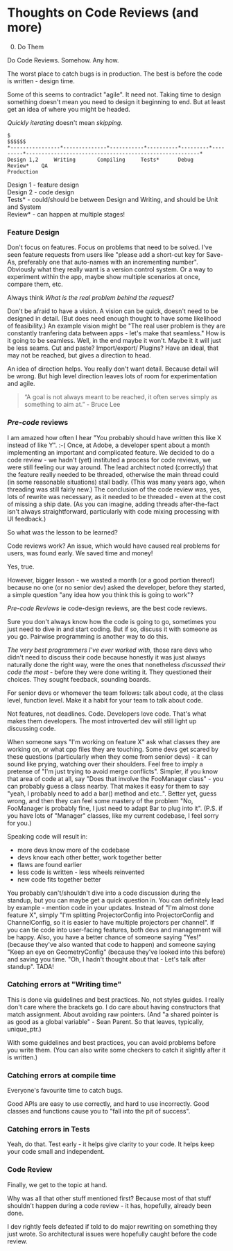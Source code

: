 Thoughts on Code Reviews (and more)
========================

0. Do Them

Do Code Reviews. Somehow. Any how.

The worst place to catch bugs is in production.  The best is before the code is written - design time.

Some of this seems to contradict "agile".  It need not.
Taking time to design something doesn't mean you need to design it beginning to end.
But at least get an idea of where you might be headed.

_Quickly iterating_ doesn't mean _skipping_.

```
$                                                                                                                                $$$$$$
*----------------*--------------*-----------*----------*---------*---------*--------------------------------------------------------*
Design 1,2     Writing       Compiling     Tests*      Debug     Review*    QA                                                  Production
```

Design 1 - feature design  
Design 2 - code design  
Tests* - could/should be between Design and Writing, and should be Unit and System  
Review* - can happen at multiple stages!

### Feature Design

Don't focus on features.  Focus on problems that need to be solved.
I've seen feature requests from users like "please add a short-cut key for Save-As, preferably one that auto-names with an incrementing number".
Obviously what they really want is a version control system.  Or a way to experiment within the app, maybe show multiple scenarios at once, compare them, etc.

Always think _What is the real problem behind the request?_

Don't be afraid to have a vision.  A vision can be quick, doesn't need to be designed in detail. (But does need enough thought to have some likelihood of feasibility.)
An example vision might be "The real user problem is they are constantly tranfering data between apps - let's make that seamless."
How is it going to be seamless. Well, in the end maybe it won't.  Maybe it it will just be less seams. Cut and paste? Import/export/ Plugins? Have an ideal, that may not be reached, but gives a direction to head.

An idea of direction helps.  You really don't want detail.  Because detail will be wrong.
But high level direction leaves lots of room for experimentation and agile.

> “A goal is not always meant to be reached, it often serves simply as something to aim at.” - Bruce Lee


### _Pre-code_ reviews

I am amazed how often I hear "You probably should have written this like X instead of like Y". :-(
Once, at Adobe, a developer spent about a month implementing an important and complicated feature.
We decided to do a code review - we hadn't (yet) instituted a process for code reviews, we were still feeling our way around.
The lead architect noted (correctly) that the feature really needed to be threaded,
otherwise the main thread could (in some reasonable situations) stall badly.
(This was many years ago, when threading was still fairly new.)
The conclusion of the code review was, yes, lots of rewrite was necessary, as it needed to be threaded - even at the cost of missing a ship date.
(As you can imagine, adding threads after-the-fact isn't always straightforward, particularly with code mixing processing with UI feedback.)

So what was the lesson to be learned?

Code reviews work?  An issue, which would have caused real problems for users, was found early.  We saved time and money!

Yes, true.

However, bigger lesson - we wasted a month (or a good portion thereof) because no one (or no senior dev) asked the developer, before they started, a simple question
"any idea how you think this is going to work"?

_Pre-code Reviews_ ie code-design reviews, are the best code reviews.

Sure you don't always know how the code is going to go, sometimes you just need to dive in and start coding.
But if so, discuss it with someone as you go.  Pairwise programming is another way to do this.

_The very best programmers I've ever worked with_, those rare devs who didn't need to discuss their code because honestly it was just always naturally done the right way,
were the ones that nonetheless _discussed their code the most_ - before they were done writing it. They questioned their choices. They sought feedback, sounding boards.

For senior devs or whomever the team follows: talk about code, at the class level, function level.  Make it a habit for your team to talk about code.

Not features, not deadlines.  Code.  Developers love code.  That's what makes them developers.  The most introverted dev will still light up discussing code.

When someone says "I'm working on feature X" ask what classes they are working on, or what cpp files they are touching.
Some devs get scared by these questions (particularly when they come from senior devs) - it can sound like prying, watching over their shoulders.
Feel free to imply a pretense of "I'm just trying to avoid merge conflicts".
Simpler, if you know that area of code at all, say "Does that involve the FooManager class" - you can probably guess a class nearby.
That makes it easy for them to say "yeah, I probably need to add a bar() method and etc..".
Better yet, guess wrong, and then they can feel some mastery of the problem "No, FooManager is probably fine, I just need to adapt Bar to plug into it".
(P.S. if you have lots of "Manager" classes, like my current codebase, I feel sorry for you.)

Speaking code will result in:
- more devs know more of the codebase
- devs know each other better, work together better
- flaws are found earlier
- less code is written - less wheels reinvented
- new code fits together better

You probably can't/shouldn't dive into a code discussion during the standup, but you can maybe get a quick question in.
You can definitely lead by example - mention code in your updates.
Instead of "I'm almost done feature X",
simply "I'm splitting ProjectorConfig into ProjectorConfig and ChannelConfig, so it is easier to have multiple projectors per channel".
If you can tie code into user-facing features, both devs and management will be happy.
Also, you have a better chance of someone saying "Yes!" (because they've also wanted that code to happen)
and someone saying "Keep an eye on GeometryConfig" (because they've looked into this before) and saving you time. "Oh, I hadn't thought about that - Let's talk after standup". TADA!


### Catching errors at "Writing time"

This is done via guidelines and best practices.  No, not styles guides.  I really don't care where the brackets go.
I do care about having constructors that match assignment.  About avoiding raw pointers. (And "a shared pointer is as good as a global variable" - Sean Parent. So that leaves, typically, unique_ptr.)

With some guidelines and best practices, you can avoid problems before you write them.
(You can also write some checkers to catch it slightly after it is written.)

### Catching errors at compile time

Everyone's favourite time to catch bugs.

Good APIs are easy to use correctly, and hard to use incorrectly. Good classes and functions cause you to "fall into the pit of success".

### Catching errors in Tests

Yeah, do that.  Test early - it helps give clarity to your code.  It helps keep your code small and independent.


### Code Review

Finally, we get to the topic at hand.

Why was all that other stuff mentioned first?  Because most of that stuff shouldn't happen during a code review - it has, hopefully, already been done.

I dev rightly feels defeated if told to do major rewriting on something they just wrote. So architectural issues were hopefully caught before the code review.
